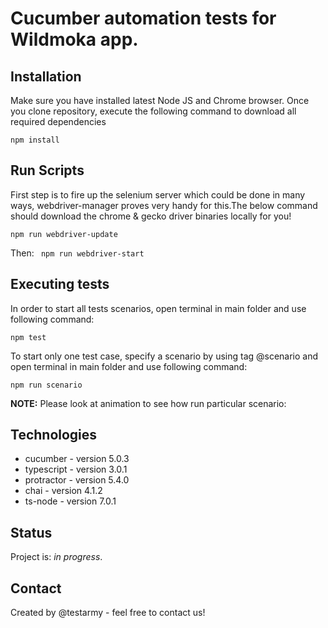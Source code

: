 # Cucumber automation tests for Wildmoka app.

## Installation
Make sure you have installed latest Node JS and Chrome browser. Once you clone repository, execute the following command to download all required dependencies

`npm install`

## Run Scripts
First step is to fire up the selenium server which could be done in many ways, webdriver-manager proves very handy for this.The below command should download the chrome & gecko driver binaries locally for you!

`npm run webdriver-update`

Then:
`
npm run webdriver-start`

## Executing tests
In order to start all tests scenarios, open terminal in main folder and use following command:

`npm test`

To start only one test case, specify a scenario by using tag @scenario and open terminal in main folder and use following command:

`npm run scenario`

**NOTE:** Please look at animation to see how run particular scenario:

## Technologies
* cucumber - version 5.0.3
* typescript - version 3.0.1
* protractor - version 5.4.0
* chai - version 4.1.2
* ts-node - version 7.0.1

## Status
Project is: _in progress_.

## Contact
Created by @testarmy - feel free to contact us!

